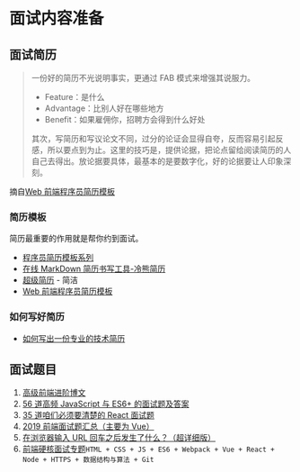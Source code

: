 # 面试内容准备

## 面试简历

> 一份好的简历不光说明事实，更通过 FAB 模式来增强其说服力。
>
> - Feature：是什么
> - Advantage：比别人好在哪些地方
> - Benefit：如果雇佣你，招聘方会得到什么好处
>
> 其次，写简历和写议论文不同，过分的论证会显得自夸，反而容易引起反感，所以要点到为止。这里的技巧是，提供论据，把论点留给阅读简历的人自己去得出。放论据要具体，最基本的是要数字化，好的论据要让人印象深刻。

摘自[Web 前端程序员简历模板](https://github.com/geekcompany/ResumeSample/blob/master/web.md)

### 简历模板

简历最重要的作用就是帮你约到面试。

- [程序员简历模板系列](https://github.com/geekcompany/ResumeSample)
- [在线 MarkDown 简历书写工具-冷熊简历](http://cv.ftqq.com/)
- [超级简历](https://www.wondercv.com/) - 简洁
- [Web 前端程序员简历模板](https://github.com/geekcompany/ResumeSample/blob/master/web.md)

### 如何写好简历

- [如何写出一份专业的技术简历](https://juejin.im/book/59e17a7ff265da430629cc4e/section/59faec225188252abc5db42c)

## 面试题目

1. [高级前端进阶博文](https://www.muyiy.cn/blog/)
2. [56 道高频 JavaScript 与 ES6+ 的面试题及答案](https://zhuanlan.zhihu.com/p/78667828)
3. [35 道咱们必须要清楚的 React 面试题](https://zhuanlan.zhihu.com/p/91874441)
4. [2019 前端面试题汇总（主要为 Vue）](https://zhuanlan.zhihu.com/p/82908445)
5. [在浏览器输入 URL 回车之后发生了什么？（超详细版）](https://4ark.me/post/b6c7c0a2.html)
6. [前端硬核面试专题](https://yangtao2o.github.io/learn/#/docs/Interview)`HTML + CSS + JS + ES6 + Webpack + Vue + React + Node + HTTPS + 数据结构与算法 + Git`


